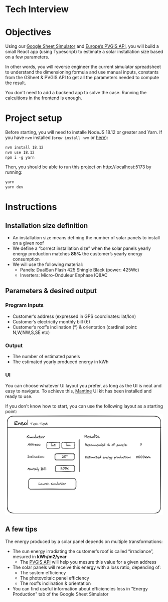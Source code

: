 # Tech Interview

# Objectives

Using our [Google Sheet Simulator](https://docs.google.com/spreadsheets/d/1OuyYj-a0HMRwHSgAnYZcGLCyxeIifyBE7ED-5crvOxA/edit#gid=1467322676) and [Europe’s PVGIS API](https://joint-research-centre.ec.europa.eu/photovoltaic-geographical-information-system-pvgis/getting-started-pvgis/api-non-interactive-service_en), you will build a small React app (using Typescript) to estimate a solar installation size based on a few parameters.

In other words, you will reverse engineer the current simulator spreadsheet to understand the dimensioning formula and use manual inputs, constants from the GSheet & PVGIS API to get all the parameters needed to compute the result.

You don't need to add a backend app to solve the case. Running the calcultions in the frontend is enough.

# Project setup

Before starting, you will need to installe NodeJS 18.12 or greater and Yarn.
If you have `nvm` installed (`brew install nvm` or [here](https://github.com/nvm-sh/nvm?tab=readme-ov-file#installing-and-updating)):
```
nvm install 18.12
nvm use 18.12
npm i -g yarn
```

Then, you should be able to run this project on http://localhost:5173 by running:
```shell
yarn
yarn dev
```

# Instructions

## Installation size definition

- An installation size means defining the number of solar panels to install on a given roof
- We define a “correct installation size” when the solar panels yearly energy production matches **85%** the customer’s yearly energy consumption
- We will use the following material:
  - Panels: DualSun Flash 425 Shingle Black (power: 425Wc)
  - Inverters: Micro-Onduleur Enphase IQ8AC

## Parameters & desired output

### Program Inputs

- Customer’s address (expressed in GPS coordinates: lat/lon)
- Customer’s electricity monthly bill (€)
- Customer’s roof’s inclination (°) & orientation (cardinal point: N,W,NW,S,SE etc)

### Output

- The number of estimated panels
- The estimated yearly produced energy in kWh

### UI

You can choose whatever UI layout you prefer, as long as the UI is neat and easy to navigate.
To achieve this, [Mantine](https://mantine.dev/) UI kit has been installed and ready to use.

If you don't know how to start, you can use the following layout as a starting point:
![UI Layout](./wireframe.png)

## A few tips

The energy produced by a solar panel depends on multiple transformations:

- The sun energy irradiating the customer’s roof is called “irradiance”, mesured in **kWh/m2/year**
  - The [PVGIS API](https://joint-research-centre.ec.europa.eu/photovoltaic-geographical-information-system-pvgis/getting-started-pvgis/api-non-interactive-service_en) will help you mesure this value for a given address
- The solar panels will receive this energy with a loss ratio, depending of:
  - The system efficiency
  - The photovoltaic panel efficiency
  - The roof’s inclination & orientation
- You can find useful information about efficiencies loss in "Energy Production" tab of the Google Sheet Simulator
